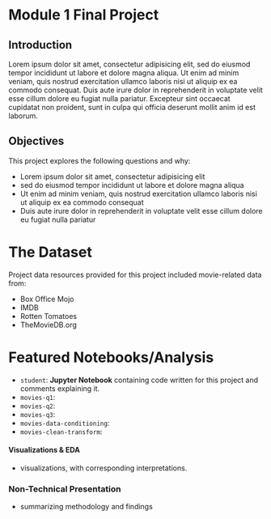 # Module 1 Final Project

## Introduction

Lorem ipsum dolor sit amet, consectetur adipisicing elit, sed do eiusmod tempor incididunt ut labore et dolore magna aliqua. Ut enim ad minim veniam, quis nostrud exercitation ullamco laboris nisi ut aliquip ex ea commodo consequat. Duis aute irure dolor in reprehenderit in voluptate velit esse cillum dolore eu fugiat nulla pariatur. Excepteur sint occaecat cupidatat non proident, sunt in culpa qui officia deserunt mollit anim id est laborum.

## Objectives

This project explores the following questions and why:

* Lorem ipsum dolor sit amet, consectetur adipisicing elit
* sed do eiusmod tempor incididunt ut labore et dolore magna aliqua
* Ut enim ad minim veniam, quis nostrud exercitation ullamco laboris nisi ut aliquip ex ea commodo consequat
* Duis aute irure dolor in reprehenderit in voluptate velit esse cillum dolore eu fugiat nulla pariatur

# The Dataset

Project data resources provided for this project included movie-related data from:
* Box Office Mojo
* IMDB
* Rotten Tomatoes
* TheMovieDB.org

# Featured Notebooks/Analysis
* `student`: **Jupyter Notebook** containing code written for this project and comments explaining it.
* `movies-q1`:
* `movies-q2`:
* `movies-q3`:
* `movies-data-conditioning`:
* `movies-clean-transform`:


#### Visualizations & EDA

* visualizations, with corresponding interpretations.

### Non-Technical Presentation

* summarizing  methodology and findings
